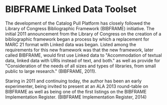 # BIBFRAME Linked Data Toolset

The development of the Catalog Pull Platform has closely followed the Library of Congress Bibliographic Framework (BIBFRAME) initiative. The initial 2011 announcement from the Library of Congress on the creation of a bibliographic framework began a process by which a replacement for MARC 21 format with Linked data was began. Listed among the requirements for this new framework was that the new framework, later called BIBFRAME, would first use Linked data to "Accommodation of textual data, linked data with URIs instead of text, and both." as well as provide for "Consideration of the needs of all sizes and types of libraries, from small public to large research." (BIBFRAME, 2011).

Staring in 2011 and continuing today, the author has been an early experimenter, being invited to present at an ALA 2013 round-table on BIBFRAME as well as being one of the first listings on the BIBFRAME Implementation Register. (BIBFRAME Implementation Register, 2014)
